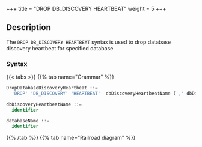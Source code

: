 +++
title = "DROP DB_DISCOVERY HEARTBEAT"
weight = 5
+++

## Description

The `DROP DB_DISCOVERY HEARTBEAT` syntax is used to drop database discovery heartbeat for specified database

### Syntax

{{< tabs >}}
{{% tab name="Grammar" %}}
```sql
DropDatabaseDiscoveryHeartbeat ::=
  'DROP' 'DB_DISCOVERY' 'HEARTBEAT'  dbDiscoveryHeartbeatName (',' dbDiscoveryHeartbeatName)*  ('FROM' databaseName)?

dbDiscoveryHeartbeatName ::=
  identifier

databaseName ::=
  identifier
```
{{% /tab %}}
{{% tab name="Railroad diagram" %}}
<iframe frameborder="0" name="diagram" id="diagram" width="100%" height="100%"></iframe>
{{% /tab %}}
{{< /tabs >}}

### Supplement

- When databaseName is not specified, the default is the currently used DATABASE. If DATABASE is not used, No database selected will be prompted.

### Example

- Drop mutiple database discovery heartbeat for specified database

```sql
DROP DB_DISCOVERY HEARTBEAT group_0_heartbeat, group_1_heartbeat FROM discovery_db;
```

- Drop single database discovery heartbeat for current database

```sql
DROP DB_DISCOVERY HEARTBEAT group_0_heartbeat;
```

### Reserved word

`DROP`, `DB_DISCOVERY`, `HEARTBEAT`, `FROM`

### Related links

- [Reserved word](/en/reference/distsql/syntax/reserved-word/)
